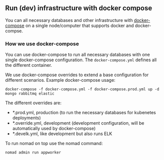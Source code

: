 ## Run (dev) infrastructure with docker compose

You can all necessary databases and other infrastructure with [docker-compose](https://docs.docker.com/compose/)
on a single node/computer that supports docker and docker-compse.

### How we use docker-compose

You can use docker-compose to run all necessary databases with one single docker-compose configuration.
 The `docker-compose.yml` defines all the different container.

We use docker-compose overrides to extend a base configuration for different scenarios.
Example docker-compose usage:

```
docker-compose -f docker-compose.yml -f docker-compose.prod.yml up -d mongo rabbitmq elastic
```

The different overrides are:
- *.prod.yml, production (to run the necessary databases for kubenetes deployments)
- *.override.yml, development (development configuration, will be automatically used by docker-compose)
- *.develk.yml, like development but also runs ELK

To run nomad on top use the nomad command:
```
nomad admin run appworker
```